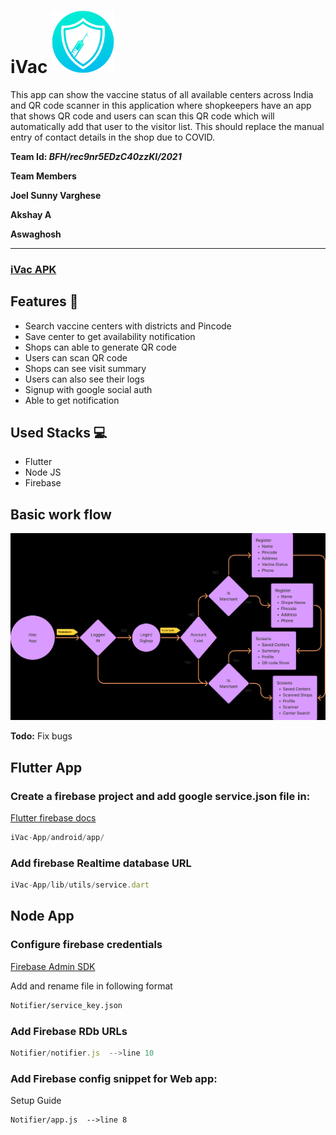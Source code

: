 # iVac  <img src="https://raw.githubusercontent.com/joeljsv/iVac/main/iVac-App/icon.png" width="100" height="100">

This app can show the vaccine status of all available centers across India and  QR code scanner in this application where shopkeepers have an app that shows QR code and users can scan this QR code which will automatically add that user to the visitor list. This should replace the manual entry of contact details in the shop due to COVID.

**Team Id:  *BFH/rec9nr5EDzC40zzKI/2021***

**Team Members**

**Joel Sunny Varghese**

**Akshay A**

**Aswaghosh**

---

### [iVac APK](https://drive.google.com/drive/folders/17L5zwg6oyelfa6iF8doxZJeuWYln9s6f?usp=sharing)

## Features 📲

- Search vaccine centers with districts and Pincode
- Save center to get availability notification
- Shops can able to generate QR code
- Users can scan QR code
- Shops can see visit summary
- Users can also see their logs
- Signup with google social auth
- Able to get notification

## Used Stacks 💻

- Flutter
- Node JS
- Firebase

## Basic work flow

![ivac.png](ivac.png)

**Todo:** Fix bugs

## Flutter App

### Create a firebase project and add google service.json file in:

[Flutter firebase docs](https://firebase.flutter.dev/docs/overview)

```jsx
iVac-App/android/app/
```

### Add firebase Realtime database URL

```jsx
iVac-App/lib/utils/service.dart
```

## Node App

### Configure firebase credentials

[Firebase Admin SDK](https://firebase.google.com/docs/admin/setup/)

Add and rename file in following format

```markdown
Notifier/service_key.json
```

### Add Firebase RDb URLs

```jsx
Notifier/notifier.js  -->line 10
```

### Add Firebase config snippet for Web app:

Setup Guide

```markdown
Notifier/app.js  -->line 8
```
